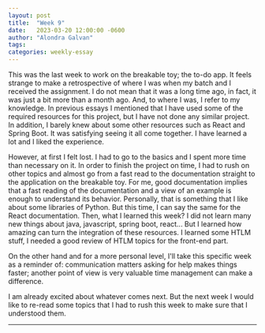 ```yaml
---
layout: post
title:  "Week 9"
date:   2023-03-20 12:00:00 -0600
author: "Alondra Galvan"
tags:
categories: weekly-essay
---
```


This was the last week to work on the breakable toy; the to-do app. It feels strange to make a retrospective of where I was when my batch and I received the assignment. I do not mean that it was a long time ago, in fact, it was just a bit more than a month ago. And, to where I was, I refer to my knowledge. In previous essays I mentioned that I have used some of the required resources for this project, but I have not done any similar project. In addition, I barely knew about some other resources such as React and Spring Boot. It was satisfying seeing it all come together. I have learned a lot and I liked the experience.

However, at first I felt lost. I had to go to the basics and I spent more time than necessary on it. In order to finish the project on time, I had to rush on other topics and almost go from a fast read to the documentation straight to the application on the breakable toy. For me, good documentation implies that a fast reading of the documentation and a view of an example is enough to understand its behavior. Personally, that is something that I like about some libraries of Python. But this time, I can say the same for the React documentation.
Then, what I learned this week? I did not learn many new things about java, javascript, spring boot, react... But I learned how amazing can turn the integration of these resources. I learned some HTLM stuff, I needed a good review of HTLM topics for the front-end part.

On the other hand and for a more personal level, I'll take this specific week as a reminder of:
communication matters
asking for help makes things faster; another point of view is very valuable
time management can make a difference.

I am already excited about whatever comes next. But the next week I would like to re-read some topics that I had to rush this week to make sure that I understood them.

***
